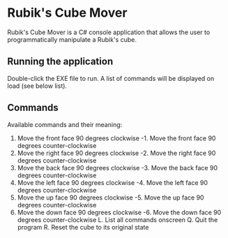 ﻿# Rubik's Cube Mover

Rubik's Cube Mover is a C# console application that allows the user to programmatically manipulate a Rubik's cube.

## Running the application

Double-click the EXE file to run. A list of commands will be displayed on load (see below list).

## Commands

Available commands and their meaning:
1. Move the front face 90 degrees clockwise
-1. Move the front face 90 degrees counter-clockwise
2. Move the right face 90 degrees clockwise
-2. Move the right face 90 degrees counter-clockwise
3. Move the back face 90 degrees clockwise
-3. Move the back face 90 degrees counter-clockwise
4. Move the left face 90 degrees clockwise
-4. Move the left face 90 degrees counter-clockwise
5. Move the up face 90 degrees clockwise
-5. Move the up face 90 degrees counter-clockwise
6. Move the down face 90 degrees clockwise
-6. Move the down face 90 degrees counter-clockwise
L. List all commands onscreen
Q. Quit the program
R. Reset the cube to its original state

